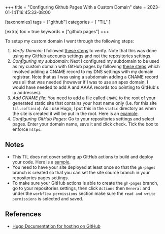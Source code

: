 +++
title =  "Configuring Github Pages With a Custom Domain"
date =  2023-01-14T16:45:33-08:00

[taxonomies]
tags = ["github"]
categories = [ "TIL" ]

[extra]
toc = true
keywords = ["github pages"]
+++

To setup my custom domain I went through the following steps:

1. *Verify Domain:* I followed [these steps](https://docs.github.com/en/pages/configuring-a-custom-domain-for-your-github-pages-site/verifying-your-custom-domain-for-github-pages) to verify. Note that this was done using my GitHub accounts settings and not the repositories settings.
2. *Configuring my subdomain:* Next I configured my subdomain to be used as my custom domain with GitHub pages by following [these steps](https://docs.github.com/en/pages/configuring-a-custom-domain-for-your-github-pages-site/managing-a-custom-domain-for-your-github-pages-site#configuring-a-subdomain) which involved adding a CNAME record to my DNS settings with my domain registrar. Note that as I was using a subdomain adding a CNAME record was all that was needed (however if I was to use an apex domain, I would have needed to add A and AAAA records too pointing to GitHub's ip addresses).
3. *Add CNAME file:* You need to add a file called `CNAME` to the root of your generated static site that contains your host name only (i.e. for this site `til.softinio`). As I use Hugo, I put this in the `static` directory as when the site is created it will be put in the root. Here is an [example](https://github.com/softinio/til/blob/main/static/CNAME).
4. *Configuring GitHub Pages:* Go to your repositories settings and select pages. Enter your domain name, save it and click check. Tick the box to enforce `https`.

## Notes

- This TIL does not cover setting up GitHub actions to build and deploy your code. Here is a [sample](https://github.com/softinio/til/tree/main/.github/workflows).
- You need to have your site deployed at least once so that the `gh-pages` branch is created so that you can set the site source branch in your repositories pages settings.
- To make sure your GitHub actions is able to create the `gh-pages` branch, go to your repositories settings, then click `Actions` then `General` and under the `workflow permissions` section make sure the `read and write permissions` is selected and saved.

## References

- [Hugo Documentation for hosting on GitHub](https://gohugo.io/hosting-and-deployment/hosting-on-github/)


